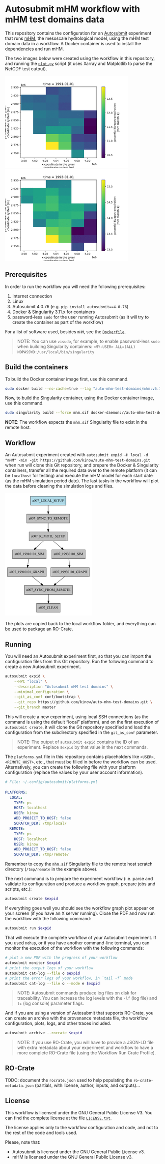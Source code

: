 <!--
Licensed to the Apache Software Foundation (ASF) under one
or more contributor license agreements.  See the NOTICE file
distributed with this work for additional information
regarding copyright ownership.  The ASF licenses this file
to you under the Apache License, Version 2.0 (the
"License"); you may not use this file except in compliance
with the License.  You may obtain a copy of the License at

  http://www.apache.org/licenses/LICENSE-2.0

Unless required by applicable law or agreed to in writing,
software distributed under the License is distributed on an
"AS IS" BASIS, WITHOUT WARRANTIES OR CONDITIONS OF ANY
KIND, either express or implied.  See the License for the
specific language governing permissions and limitations
under the License.
-->

# Autosubmit mHM workflow with mHM test domains data

This repository contains the configuration for an [Autosubmit][autosubmit]
experiment that runs [mHM][mhm], the mesoscale hydrological model, using
the mHM test domain data in a workflow. A Docker container is used to install
the dependencies and run mHM.

The two images below were created using the workflow in this
repository, and running the [`plot.py`][plotpy] script (it uses
Xarray and Matplotlib to parse the NetCDF test output).

<div>
  <img src="./docs/plot_1991_1993.gif" style="max-width: 400px;" alt="mHM plot 1991-1993" />
  <img src="./docs/plot_1993_1995.gif" style="max-width: 400px;" alt="mHM plot 1993-1995" />
</div>

## Prerequisites

<!--
NOTE: With CWL you can list the software requirements for a computational
      workflow. Unfortunately we do not have the same for Autosubmit. But
      maybe we could find a way to give a specification of requirements?
      CWL can also declare that a workflow or tool needs Internet, and
      even Docker. So everything in this section can be part of the CWL
      Workflow definition. Would be nice to have something we could use
      in Autosubmit (like a standard way of defining it?).
-->

In order to run the workflow you will need the following
prerequisites:

1. Internet connection
2. Linux
3. Autosubmit 4.0.76 (e.g. `pip install autosubmit==4.0.76`)
4. Docker & Singularity 3.11.x for containers
5. password-less `sudo` for the user running Autosubmit (as it will
   try to create the container as part of the workflow)

For a list of software used, besides `mHM`, see the [`Dockerfile`][dockerfile].

> NOTE: You can use `visudo`, for example, to enable password-less
>       `sudo` when building Singularity containers:
>       `<MY-USER> ALL=(ALL) NOPASSWD:/usr/local/bin/singularity`

## Build the containers

To build the Docker container image first, use this command.

```bash
sudo docker build --no-cache=true --tag "auto-mhm-test-domains/mhm:v5.12.1.dev228" .
```

Now, to build the Singularity container, using the Docker container image, use this command.

```bash
sudo singularity build --force mhm.sif docker-daemon://auto-mhm-test-domains/mhm:v5.12.1.dev228
```

**NOTE**: The workflow expects the `mhm.sif` Singularity file to exist in the remote host.

## Workflow

An Autosubmit experiment created with
`autosubmit expid -H local -d "mHM" -min -git https://github.com/kinow/auto-mhm-test-domains.git`
when run will clone this Git repository, and prepare the Docker
& Singularity containers, transfer all the required data over to
the remote platform (it can be `localhost` for testing) and execute
the mHM model for each start date (as the mHM simulation period date).
The last tasks in the workflow will plot the data before cleaning the
simulation logs and files.

<img src="./docs/mhm-workflow-graph.png" style="max-width: 400px; max-height: 400px;"  alt="mHM workflow graph"/>

The plots are copied back to the local workflow folder, and
everything can be used to package an RO-Crate.

## Running

You will need an Autosubmit experiment first, so that you
can import the configuration files from this Git repository.
Run the following command to create a new Autosubmit experiment.

```bash
autosubmit expid \
    --HPC "local" \
    --description "Autosubmit mHM test domains" \
    --minimal_configuration \
    --git_as_conf conf/bootstrap \
    --git_repo https://github.com/kinow/auto-mhm-test-domains.git \
    --git_branch master
```

This will create a new experiment, using local SSH connections
(as the command is using the default “local” platform), and on
the first execution of `autosubmit create`, it will clone the
Git repository specified and load the configuration from the
subdirectory specified in the `git_as_conf` parameter.

> NOTE: The output of `autosubmit expid` contains the ID of an
>       experiment. Replace `$expid` by that value in the next
>       commands.

The `platforms.yml` file in this repository contains placeholders
like `<USER>`, `<REMOTE_HOST>`, etc., that must be filled in before
the workflow can be used. Alternatively, you can create the
following file with your platform configuration (replace the
values by your user account information).

```yaml
# File: ~/.config/autosubmit/platforms.yml

PLATFORMS:
  LOCAL:
    TYPE: ps
    HOST: localhost
    USER: kinow
    ADD_PROJECT_TO_HOST: false
    SCRATCH_DIR: /tmp/local/
  REMOTE:
    TYPE: ps
    HOST: localhost
    USER: kinow
    ADD_PROJECT_TO_HOST: false
    SCRATCH_DIR: /tmp/remote/
```

Remember to copy the `mhm.sif` Singularity file to the remote host
scratch directory (`/tmp/remote` in the example above).

The next command is to prepare the experiment workflow (i.e.
parse and validate its configuration and produce a workflow graph,
prepare jobs and scripts, etc.):

```bash
autosubmit create $expid
```

If everything goes well you should see the workflow graph plot
appear on your screen (if you have an X server running). Close
the PDF and now run the workflow with the following command:

```bash
autosubmit run $expid
```

That will execute the complete workflow of your Autosubmit
experiment. If you used `nohup`, or if you have another
command-line terminal, you can monitor the execution of
the workflow with the following commands:

```bash
# plot a new PDF with the progress of your workflow
autosubmit monitor $expid
# print the output logs of your workflow
autosubmit cat-log --file o $expid
# print the error logs of your workflow, in `tail -f` mode
autosubmit cat-log --file o --mode e $expid
```

> NOTE: Autosubmit commands produce log files on disk
>       for traceability. You can increase the log levels
>       with the `-lf` (log file) and `lc` (log console)
>       parameter flags.

And if you are using a version of Autosubmit that supports
RO-Crate, you can create an archive with the provenance
metadata file, the workflow configuration, plots, logs, and
other traces included.

```bash
autosubmit archive --rocrate $expid
```

> NOTE: If you use RO-Crate, you will have to provide a
>       JSON-LD file with extra metadata about your
>       experiment and workflow to have a more complete
>       RO-Crate file (using the Workflow Run Crate Profile).

## RO-Crate

TODO: document the `rocrate.json` used to help populating the
`ro-crate-metadata.json` (partials, with license, author, inputs,
and outputs)…

## License

This workflow is licensed under the GNU General Public License V3. You can
find the complete license at the file [`LICENSE.txt`][license].

The license applies only to the workflow configuration and code,
and not to the rest of the code and tools used.

Please, note that:

- Autosubmit is licensed under the GNU General Public License v3.
- mHM is licensed under the GNU General Public License v3.

[autosubmit]: https://autosubmit.readthedocs.io/
[mhm]: https://mhm.pages.ufz.de/mhm/stable/
[dockerfile]: ./Dockerfile
[license]: ./LICENSE.txt
[plotpy]: ./plot.py
